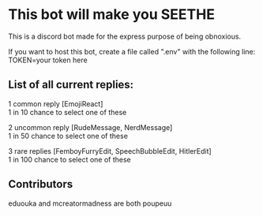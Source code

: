 # This bot will make you SEETHE
This is a discord bot made for the express purpose of being obnoxious. 

If you want to host this bot, create a file called ".env" with the following line:  
TOKEN=your token here

<h2> List of all current replies: </h2>

1 common reply [EmojiReact]  
1 in 10 chance to select one of these  

2 uncommon reply [RudeMessage, NerdMessage]  
1 in 50 chance to select one of these  

3 rare replies [FemboyFurryEdit, SpeechBubbleEdit, HitlerEdit]  
1 in 100 chance to select one of these  

<h2>Contributors</h2>
eduouka and mcreatormadness are both poupeuu
